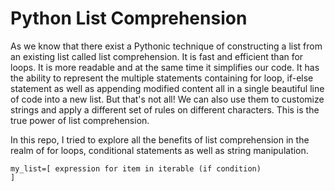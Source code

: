 
# Python List Comprehension

As we know that there exist a Pythonic technique of constructing a list from an existing list called list comprehension.
It is fast and efficient than for loops. It is more readable and at the same time it simplifies our code. It has the
ability to represent the multiple statements containing for loop, if-else statement as well as appending modified
content all in a single beautiful line of code into a new list. But that's not all! We can also use them to customize strings
and apply a different set of rules on different characters. This is the true power of list comprehension. 

In this repo, I tried to explore all the benefits of list comprehension in the realm of for loops, conditional statements
as well as string manipulation.

<code>my_list=[ expression for item in iterable (if condition) ]</code>